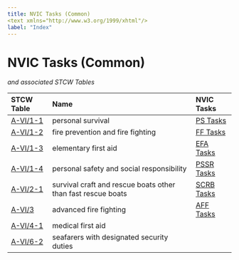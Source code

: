 ```yaml
---
title: NVIC Tasks (Common)
<text xmlns="http://www.w3.org/1999/xhtml"/>
label: "Index"
---
```




# NVIC Tasks (Common)
<text xmlns="http://www.w3.org/1999/xhtml"/>

*and associated STCW Tables*

|  STCW Table  |    Name     |  NVIC Tasks   |
|:-------------|:------------|:--------------|
| [A-VI/1-1](611.html) | personal survival| [PS Tasks](index_PS) | 
| [A-VI/1-2](612.html) | fire prevention and fire fighting| [FF Tasks](index_FF) | 
| [A-VI/1-3](613.html) | elementary first aid| [EFA Tasks](index_EFA) | 
| [A-VI/1-4](614.html) | personal safety and social responsibility| [PSSR Tasks](index_PSSR) | 
| [A-VI/2-1](621.html) | survival craft and rescue boats other than fast rescue boats| [SCRB Tasks](index_SCRB) | 
| [A-VI/3](63.html) | advanced fire fighting| [AFF Tasks](index_AFF) | 
| [A-VI/4-1](641.html) | medical first aid|  | 
| [A-VI/6-2](662.html) | seafarers with designated security duties|  | 
